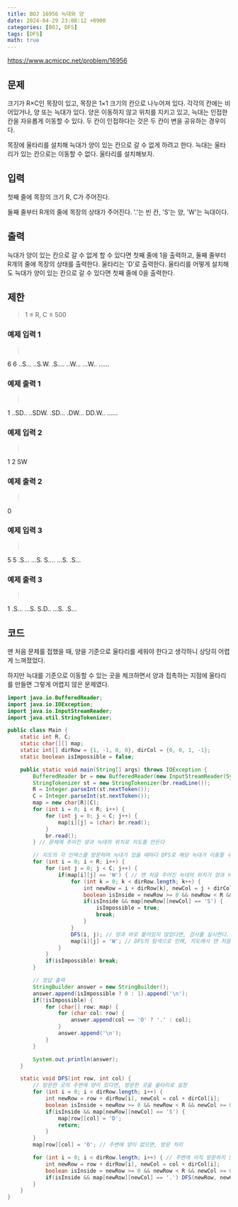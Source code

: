 ```yaml
---
title: BOJ 16956 늑대와 양
date: 2024-04-29 23:08:12 +0900
categories: [BOJ, DFS]
tags: [DFS]
math: true
---
```


<https://www.acmicpc.net/problem/16956>

## 문제
크기가 R×C인 목장이 있고, 목장은 1×1 크기의 칸으로 나누어져 있다. 각각의 칸에는 비어있거나, 양 또는 늑대가 있다. 양은 이동하지 않고 위치를 지키고 있고, 늑대는 인접한 칸을 자유롭게 이동할 수 있다. 두 칸이 인접하다는 것은 두 칸이 변을 공유하는 경우이다.

목장에 울타리를 설치해 늑대가 양이 있는 칸으로 갈 수 없게 하려고 한다. 늑대는 울타리가 있는 칸으로는 이동할 수 없다. 울타리를 설치해보자.

## 입력
첫째 줄에 목장의 크기 R, C가 주어진다.

둘째 줄부터 R개의 줄에 목장의 상태가 주어진다. '.'는 빈 칸, 'S'는 양, 'W'는 늑대이다.

## 출력
늑대가 양이 있는 칸으로 갈 수 없게 할 수 있다면 첫째 줄에 1을 출력하고, 둘째 줄부터 R개의 줄에 목장의 상태를 출력한다. 울타리는 'D'로 출력한다. 울타리를 어떻게 설치해도 늑대가 양이 있는 칸으로 갈 수 있다면 첫째 줄에 0을 출력한다.

## 제한
> 1 ≤ R, C ≤ 500

### 예제 입력 1
> <pre>
6 6
..S...
..S.W.
.S....
..W...
...W..
......
> </pre>

### 예제 출력 1
> <pre>
1
..SD..
..SDW.
.SD...
.DW...
DD.W..
......
> </pre>

### 예제 입력 2
> <pre>
1 2
SW
> </pre>

### 예제 출력 2
> <pre>
0
> </pre>

### 예제 입력 3
> <pre>
5 5
.S...
...S.
S....
...S.
.S...
> </pre>

### 예제 출력 3
> <pre>
1
.S...
...S.
S.D..
...S.
.S...
> </pre>

## 코드

맨 처음 문제를 접했을 때, 양을 기준으로 울타리를 세워야 한다고 생각하니 상당히 어렵게 느껴졌었다.

하지만 늑대를 기준으로 이동할 수 있는 곳을 체크하면서 양과 접촉하는 지점에 울타리를 만들면 그렇게 어렵지 않은 문제였다.

```java
import java.io.BufferedReader;
import java.io.IOException;
import java.io.InputStreamReader;
import java.util.StringTokenizer;

public class Main {
    static int R, C;
    static char[][] map;
    static int[] dirRow = {1, -1, 0, 0}, dirCol = {0, 0, 1, -1};
    static boolean isImpossible = false;

    public static void main(String[] args) throws IOException {
        BufferedReader br = new BufferedReader(new InputStreamReader(System.in));
        StringTokenizer st = new StringTokenizer(br.readLine());
        R = Integer.parseInt(st.nextToken());
        C = Integer.parseInt(st.nextToken());
        map = new char[R][C];
        for (int i = 0; i < R; i++) {
            for (int j = 0; j < C; j++) {
                map[i][j] = (char) br.read();
            }
            br.read();
        } // 문제에 주어진 양과 늑대의 위치로 지도를 만든다

        // 지도의 각 인덱스를 방문하며 늑대가 있을 때마다 DFS로 해당 늑대가 이동할 수 있는 지역을 탐색한다.
        for (int i = 0; i < R; i++) {
            for (int j = 0; j < C; j++) {
                if(map[i][j] == 'W') { // 맨 처음 주어진 늑대의 위치가 양과 바로 붙어있다면, 불가능한 경우이므로 검사를 종료한다.
                    for (int k = 0; k < dirRow.length; k++) {
                        int newRow = i + dirRow[k], newCol = j + dirCol[k];
                        boolean isInside = newRow >= 0 && newRow < R && newCol >= 0 && newCol < C;
                        if(isInside && map[newRow][newCol] == 'S') {
                            isImpossible = true;
                            break;
                        }
                    }
                    DFS(i, j); // 양과 바로 붙어있지 않았다면, 검사를 실시한다.
                    map[i][j] = 'W'; // DFS의 탐색으로 인해, 지도에서 맨 처음 늑대의 위치가 'O'로 변한 것을 'W'로 되돌린다.
                }
            }
            if(isImpossible) break;
        }

        // 정답 출력
        StringBuilder answer = new StringBuilder();
        answer.append(isImpossible ? 0 : 1).append('\n');
        if(!isImpossible) {
            for (char[] row: map) {
                for (char col: row) {
                    answer.append(col == 'O' ? '.' : col);
                }
                answer.append('\n');
            }
        }

        System.out.println(answer);
    }

    static void DFS(int row, int col) {
        // 방문한 곳의 주변에 양이 있다면, 방문한 곳을 울타리로 설정
        for (int i = 0; i < dirRow.length; i++) {
            int newRow = row + dirRow[i], newCol = col + dirCol[i];
            boolean isInside = newRow >= 0 && newRow < R && newCol >= 0 && newCol < C;
            if(isInside && map[newRow][newCol] == 'S') {
                map[row][col] = 'D';
                return;
            }
        }
        map[row][col] = 'O'; // 주변에 양이 없으면, 방문 처리

        for (int i = 0; i < dirRow.length; i++) { // 주변에 아직 방문하지 않은 곳이 있으면 DFS로 방문
            int newRow = row + dirRow[i], newCol = col + dirCol[i];
            boolean isInside = newRow >= 0 && newRow < R && newCol >= 0 && newCol < C;
            if(isInside && map[newRow][newCol] == '.') DFS(newRow, newCol);
        }
    }
}
```
